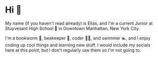 # Hi 👋

My name (if you haven't read already) is Elias, and I'm a current Junior at Stuyvesant High School 🏫 in Downtown Manhattan, New York City.

I'm a bookworm 📕, beekeeper 🐝, coder 🧑‍💻, and swimmer 🏊, and I enjoy coding up cool things and learning new stuff. I would include my socials here at this point, but I don't regularly use them so I'm not going to.